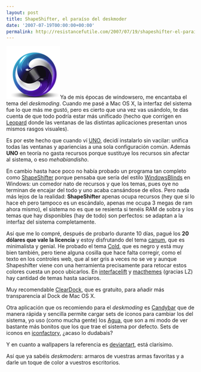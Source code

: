```yaml
---
layout: post
title: ShapeShifter, el paraíso del deskmoder
date: '2007-07-19T00:00:00+00:00'
permalink: http://resistancefutile.com/2007/07/19/shapeshifter-el-paraiso-del-deskmoder/
---
```

<img src='/assets/zz6c0cad14.png' alt='shapeshifter 2.4' class="derecha" />Ya de mis épocas de windowsero, me encantaba el tema del <em>deskmoding</em>. Cuando me pasé a Mac OS X, la interfaz del sistema fue lo que más me gustó, pero es cierto que una vez vas usándolo, te das cuenta de que todo podría estar más unificado (hecho que corrigen en <a href="http://www.apple.com/macosx/leopard/">Leopard</a> donde las ventanas de las distintas aplicaciones presentan unos mismos rasgos visuales). 

Es por este hecho que cuando ví <a href="http://gui.interacto.net/">UNO</a>, decidí instalarlo sin vacilar: unifica todas las ventanas y apariencias a una sola configuración común. Además <strong>UNO</strong> en teoría no gasta recursos porque sustituye los recursos sin afectar al sistema, o eso <em>mehabíandisho</em>. 

En cambio hasta hace poco no había probado un programa tan completo como <a href="http://unsanity.com/haxies/shapeshifter">ShapeShifter</a> porque pensaba que sería del estilo <a href="http://www.stardock.com/products/windowblinds/">WindowsBlinds</a> en Windows: un comedor nato de recursos y que los temas, pues oye no terminan de encajar del todo y uno acaba cansándose de ellos. Pero nada más lejos de la realidad: <strong>ShapeShifter</strong> apenas ocupa recursos (hey que sí lo hace eh pero tampoco es un escándalo, apenas me ocupa 3 megas de ram ahora mismo), el sistema no es que se resienta si tenéis RAM de sobra y los temas que hay disponibles (hay de todo) son perfectos: se adaptan a la interfaz del sistema completamente.

Así que me lo compré, después de probarlo durante 10 días, pagué los <strong>20 dólares que vale la licencia</strong> y estoy disfrutando del tema <a href="http://macthemes2.net/2007/07/08/theme-review-canum/">canum</a>, que es minimalista y genial. He probado el tema <a href="http://interfacelift.com/themes-mac/details.php?id=168">Cold</a>, que es negro y está muy bien también, pero tiene alguna cosilla que hace falta corregir, como el texto en los controles web, que al ser gris a veces no se ve y aunque Shapeshifter viene con una herramienta precisamente para retocar estos colores cuesta un poco ubicarlos. En <a href="http://interfacelift.com/themes-mac/">interfacelift</a> y <a href="http://macthemes2.net/">macthemes</a> (gracias LZ) hay cantidad de temas hasta saciaros.

Muy recomendable <a href="http://unsanity.com/haxies/cleardock">ClearDock</a>, que es gratuito, para añadir más transparencia al Dock de Mac OS X.

Otra aplicación que os recomiendo para el <em>deskmoding</em> es <a href="http://www.panic.com/candybar/">Candybar</a> que de manera rápida y sencilla permite cargar sets de iconos para cambiar los del sistema, yo uso (como mucha gente) los <a href="http://iconfactory.com/freeware/preview/agua">Agua</a>, que son a mi modo de ver bastante más bonitos que los que trae el sistema por defecto. Sets de iconos en <a href="http://iconfactory.com/home">iconfactory</a>, ¿acaso lo dudabais? 

Y en cuanto a wallpapers la referencia es <a href="http://www.deviantart.com/">deviantart</a>, está clarísimo.  

Así que ya sabéis <em>deskmoders</em>: armaros de vuestras armas favoritas y a darle un toque de color a vuestros escritorios.

